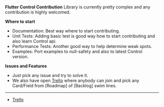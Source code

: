 
**Flutter Control Contribution**
Library is currently pretty complex and any contribution is highly welcomed.

**Where to start**
- Documentation: Best way where to start contributing.
- Unit Tests: Adding basic test is good way how to start contributing and also learn Control api.
- Performance Tests:  Another good way to help determine weak spots. 
- Examples: Port examples to null-safety and also to latest Control version.

**Issues and Features**
- Just pick any issue and try to solve it.
- We also have open [Trello](https://trello.com/b/q6sROh2g/flutter-control) where anybody can join and pick any Card/Field from [Roadmap] of [Backlog] swim lines.

---

- [Trello](https://trello.com/b/q6sROh2g/flutter-control)